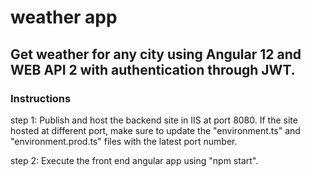 # weather app
## Get weather for any city using Angular 12 and WEB API 2 with authentication through JWT.

### Instructions
step 1: Publish and host the backend site in IIS at port 8080. If the site hosted at different port, make sure to update the "environment.ts" and "environment.prod.ts" files with the latest port number.

step 2: Execute the front end angular app using "npm start". 
